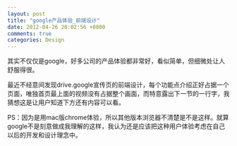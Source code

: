 ```yaml
---
layout: post
title: "google产品体验_前端设计"
date: 2012-04-26 20:02:56 +0800
comments: true
categories: Design
---
```

其实不仅仅是google，好多公司的产品体验都非常好，看似简单，但细微处让人舒服得很。

最近不经意间发现drive.google宣传页的前端设计，每个功能点介绍正好占据一个页面，唯独首页最上面的视频没有占据整个画面，而特意露出下一节的一行字，我猜想这是让用户知道下方还有内容可以看。

PS：因为是用mac版chrome体验，所以其他版本浏览器不清楚是不是这样。就算google不是刻意做成我理解的这样，我认为还是应该把这种用户体验考虑在自己以后的开发和设计理念中。